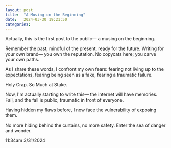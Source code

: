 ```yaml
---
layout: post
title:  "A Musing on the Beginning"
date:   2024-03-30 19:21:50
categories:
---
```


Actually,
this is the first post to the public—
a musing on the beginning.

Remember the past,
mindful of the present,
ready for the future.
Writing for your own brand—
you own the reputation.
No copycats here;
you carve your own paths.

As I share these words,
I confront my own fears:
fearing not living up
to the expectations,
fearing being seen
as a fake,
fearing a traumatic failure.

Holy Crap.
So Much at Stake.

Now, I'm actually starting to write this—
the internet will have memories.
Fail, and the fall is public,
traumatic in front of everyone.

Having hidden my flaws before,
I now face the vulnerability
of exposing them.

No more hiding behind the curtains,
no more safety.
Enter the sea of danger and wonder.

11:34am 3/31/2024
